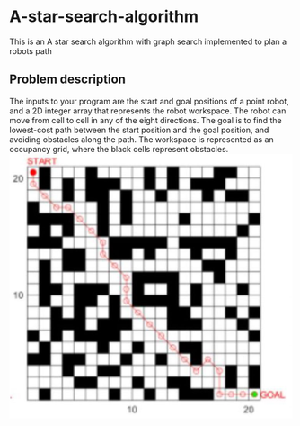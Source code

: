 # A-star-search-algorithm
This is an A star search algorithm with graph search implemented to plan a robots path


## Problem description
The inputs to your program are the start and goal positions of a point robot, and a 2D integer array that represents the robot workspace. The robot can move from cell to cell in any of the eight directions. The goal is to find the lowest-cost path between the start position and the goal position, and avoiding obstacles along the path. The workspace is represented as an occupancy grid, where the black cells represent obstacles.
![Sample workspace of the robot with an unoptimal path in red.](assets/images/Sample_workspace.png)
